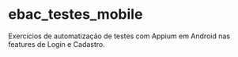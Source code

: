 # ebac_testes_mobile

Exercícios de automatização de testes com Appium em Android nas features de Login e Cadastro. 
